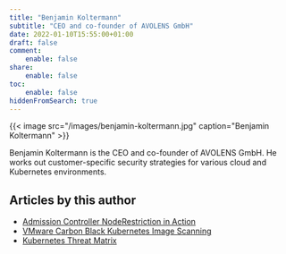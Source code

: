 ```yaml
---
title: "Benjamin Koltermann"
subtitle: "CEO and co-founder of AVOLENS GmbH"
date: 2022-01-10T15:55:00+01:00
draft: false
comment:
    enable: false
share:
    enable: false
toc:
    enable: false
hiddenFromSearch: true
---
```


{{< image src="/images/benjamin-koltermann.jpg" caption="Benjamin Koltermann" >}}

Benjamin Koltermann is the CEO and co-founder of AVOLENS GmbH. He works out customer-specific security strategies for various cloud and Kubernetes environments.

## Articles by this author

* [Admission Controller NodeRestriction in Action](/en/admission_controler_noderestriction/)
* [VMware Carbon Black Kubernetes Image Scanning](/en/vmware_carbon_black_container_scanning/)
* [Kubernetes Threat Matrix](/en/kubernetes_threat_matrix/)
